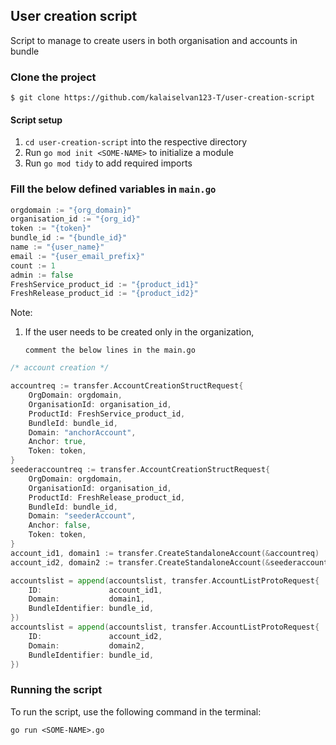 
## User creation script

Script to manage to create users in both organisation and accounts in bundle

### Clone the project
```
$ git clone https://github.com/kalaiselvan123-T/user-creation-script
```

#### Script setup

1. `cd user-creation-script` into the respective directory
2. Run `go mod init <SOME-NAME>` to initialize a module
3. Run `go mod tidy` to add required imports

### Fill the below defined variables in `main.go` 
```go
orgdomain := "{org_domain}"
organisation_id := "{org_id}"
token := "{token}"
bundle_id := "{bundle_id}"
name := "{user_name}"
email := "{user_email_prefix}"
count := 1 
admin := false
FreshService_product_id := "{product_id1}"
FreshRelease_product_id := "{product_id2}"
``` 

Note:
1. If the user needs to be created only in the organization, 

   `comment the below lines in the main.go`

```go
/* account creation */

accountreq := transfer.AccountCreationStructRequest{
    OrgDomain: orgdomain,
    OrganisationId: organisation_id,
    ProductId: FreshService_product_id,
    BundleId: bundle_id,
    Domain: "anchorAccount",
    Anchor: true,
    Token: token,
}
seederaccountreq := transfer.AccountCreationStructRequest{
    OrgDomain: orgdomain,
    OrganisationId: organisation_id,
    ProductId: FreshRelease_product_id,
    BundleId: bundle_id,
    Domain: "seederAccount",
    Anchor: false,
    Token: token,
}
account_id1, domain1 := transfer.CreateStandaloneAccount(&accountreq)
account_id2, domain2 := transfer.CreateStandaloneAccount(&seederaccountreq)

accountslist = append(accountslist, transfer.AccountListProtoRequest{
    ID:               account_id1,
    Domain:           domain1,
    BundleIdentifier: bundle_id,
})
accountslist = append(accountslist, transfer.AccountListProtoRequest{
    ID:               account_id2,
    Domain:           domain2,
    BundleIdentifier: bundle_id,
})
```

### Running the script 
To run the script, use the following command in the terminal:

```
go run <SOME-NAME>.go
```
